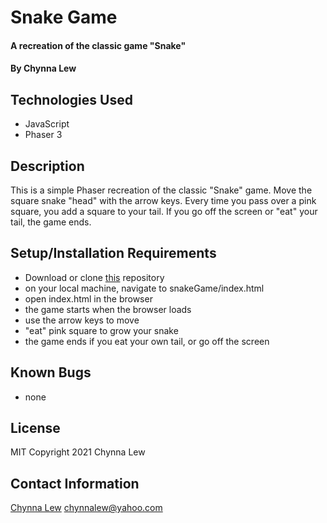 # Snake Game

#### A recreation of the classic game "Snake"

#### By Chynna Lew

## Technologies Used

* JavaScript
* Phaser 3

## Description

This is a simple Phaser recreation of the classic "Snake" game. Move the square snake "head" with the arrow keys. Every time you pass over a pink square, you add a square to your tail. If you go off the screen or "eat" your tail, the game ends.

## Setup/Installation Requirements

* Download or clone [this](https://github.com/chynnalew/snakeGame) repository
* on your local machine, navigate to snakeGame/index.html
* open index.html in the browser
* the game starts when the browser loads
* use the arrow keys to move
* "eat" pink square to grow your snake
* the game ends if you eat your own tail, or go off the screen

## Known Bugs
* none

## License

MIT Copyright 2021 Chynna Lew

## Contact Information

[Chynna Lew](github.com/chynnalew) <chynnalew@yahoo.com>